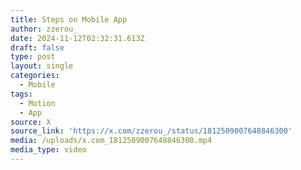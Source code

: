 ```yaml
---
title: Steps on Mobile App
author: zzerou_
date: 2024-11-12T02:32:31.613Z
draft: false
type: post
layout: single
categories:
  - Mobile
tags:
  - Motion
  - App
source: X
source_link: 'https://x.com/zzerou_/status/1812509007648846300'
media: /uploads/x.com_1812509007648846300.mp4
media_type: video
---
```


